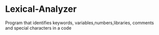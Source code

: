 # Lexical-Analyzer
Program that identifies keywords, variables,numbers,libraries, comments and special characters in a code
